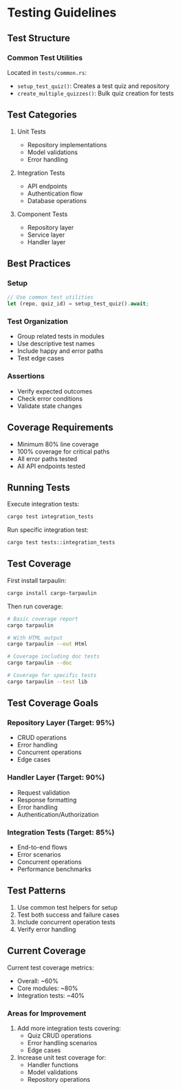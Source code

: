 # Testing Guidelines

## Test Structure

### Common Test Utilities
Located in `tests/common.rs`:
- `setup_test_quiz()`: Creates a test quiz and repository
- `create_multiple_quizzes()`: Bulk quiz creation for tests

## Test Categories

1. Unit Tests
   - Repository implementations
   - Model validations
   - Error handling

2. Integration Tests
   - API endpoints
   - Authentication flow
   - Database operations

3. Component Tests
   - Repository layer
   - Service layer
   - Handler layer

## Best Practices

### Setup
```rust
// Use common test utilities
let (repo, quiz_id) = setup_test_quiz().await;
```

### Test Organization
- Group related tests in modules
- Use descriptive test names
- Include happy and error paths
- Test edge cases

### Assertions
- Verify expected outcomes
- Check error conditions
- Validate state changes

## Coverage Requirements

- Minimum 80% line coverage
- 100% coverage for critical paths
- All error paths tested
- All API endpoints tested

## Running Tests

Execute integration tests:
```bash
cargo test integration_tests
```

Run specific integration test:
```bash
cargo test tests::integration_tests
```

## Test Coverage

First install tarpaulin:
```bash
cargo install cargo-tarpaulin
```

Then run coverage:
```bash
# Basic coverage report
cargo tarpaulin

# With HTML output
cargo tarpaulin --out Html

# Coverage including doc tests
cargo tarpaulin --doc

# Coverage for specific tests
cargo tarpaulin --test lib
```

## Test Coverage Goals

### Repository Layer (Target: 95%)
- CRUD operations
- Error handling
- Concurrent operations
- Edge cases

### Handler Layer (Target: 90%)
- Request validation
- Response formatting
- Error handling
- Authentication/Authorization

### Integration Tests (Target: 85%)
- End-to-end flows
- Error scenarios
- Concurrent operations
- Performance benchmarks

## Test Patterns
1. Use common test helpers for setup
2. Test both success and failure cases
3. Include concurrent operation tests
4. Verify error handling

## Current Coverage

Current test coverage metrics:
- Overall: ~60%
- Core modules: ~80%
- Integration tests: ~40%

### Areas for Improvement

1. Add more integration tests covering:
   - Quiz CRUD operations
   - Error handling scenarios
   - Edge cases
2. Increase unit test coverage for:
   - Handler functions
   - Model validations
   - Repository operations